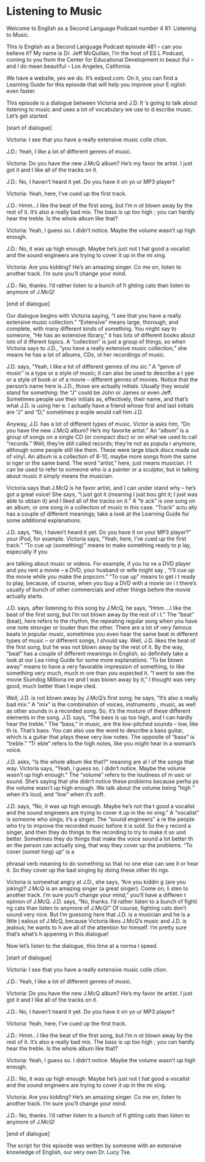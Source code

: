 # Listening to Music

Welcome to English as a Second Language Podcast number 4 81: Listening to Music.

This is English as a Second Language Podcast episode 481 – can you believe it?  My name is Dr. Jeff McQuillan, I’m the host of ES L Podcast, coming to you from the Center for Educational Development in beaut iful – and I do mean beautiful – Los Angeles, California.

We have a website, yes we do.  It’s eslpod.com.  On it, you  can find a Learning Guide for this episode that will help you improve your E nglish even faster.

This episode is a dialogue between Victoria and J.D.  It ’s going to talk about listening to music and uses a lot of vocabulary we use to d escribe music.  Let’s get started.

[start of dialogue]

Victoria:  I see that you have a really extensive music colle ction.

J.D.:  Yeah, I like a lot of different genres of music.

Victoria:  Do you have the new J.McQ album?  He’s my favor ite artist.  I just got it and I like all of the tracks on it.

J.D.:  No, I haven’t heard it yet.  Do you have it on yo ur MP3 player?

Victoria:  Yeah, here, I’ve cued up the first track.

J.D.:  Hmm…I like the beat of the first song, but I’m n ot blown away by the rest of it.  It’s also a really bad mix.  The bass is up too high ; you can hardly hear the treble.  Is the whole album like that?

Victoria:  Yeah, I guess so.  I didn’t notice.  Maybe the  volume wasn’t up high enough.

J.D.:  No, it was up high enough.  Maybe he’s just not t hat good a vocalist and the sound engineers are trying to cover it up in the mi xing.

Victoria:  Are you kidding?  He’s an amazing singer.  Co me on, listen to another track.  I’m sure you’ll change your mind.

 J.D.:  No, thanks.  I’d rather listen to a bunch of fi ghting cats than listen to anymore of J.McQ!

[end of dialogue]

Our dialogue begins with Victoria saying, “I see that you  have a really extensive music collection.”  “Extensive” means large, thorough, and complete, with many different kinds of something.  You might say to someone, “He has an extensive library,” it has lots of different books about lots of d ifferent topics.  A “collection” is just a group of things, so when Victoria says to J.D., “you  have a really extensive music collection,” she means he has a lot of albums, CDs, ot her recordings of music.

J.D. says, “Yeah, I like a lot of different genres of mu sic.”  A “genre of music” is a type or a style of music; it can also be used to describe a t ype or a style of book or of a movie – different genres of movies.  Notice that  the person’s name here is J.D., those are actually initials.  Usually they would stand  for something: the “J” could be John or James or even Jeff.  Sometimes people use  their initials as, effectively, their name, and that’s what J.D. is using her e.  I actually have a friend whose first and last initials are “J” and “D,” sometimes p eople would call him J.D.

Anyway, J.D. has a lot of different types of music.  Victor ia asks him, “Do you have the new J.McQ album?  He’s my favorite artist.”  An “album” is a group of songs on a single CD (or compact disc) or on what we used to call “records.” Well, they’re still called records; they’re not as popula r anymore, although some people still like them.  These were large black discs made out of vinyl.  An album is a collection of 8-10, maybe more songs from the same si nger or the same band.  The word “artist,” here, just means musician.  I t can be used to refer to someone who is a painter or a sculptor, but in talking about music it simply means the musician.

Victoria says that J.McQ is he favor artist, and I can under stand why – he’s got a great voice!  She says, “I just got it (meaning I just bou ght it; I just was able to obtain it) and I liked all of the tracks on it.”  A “tr ack” is one song on an album, or one song in a collection of music in this case.  “Track” actu ally has a couple of different meanings; take a look at the Learning Guide for some additional explanations.

J.D. says, “No, I haven’t heard it yet.  Do you have it on your MP3 player?” your iPod, for example.  Victoria says, “Yeah, here, I’ve cued up the first track.”  “To cue up (something)” means to make something ready to p lay, especially if you

 are talking about music or videos.  For example, if you ha ve a DVD player and you rent a movie – a DVD, your husband or wife might say , “I’ll cue up the movie while you make the popcorn.”  “To cue up” means to get i t ready to play, because, of course, when you buy a DVD with a movie on i t there’s usually of bunch of other commercials and other things before the  movie actually starts.

J.D. says, after listening to this song by J.McQ, he says, “Hmm …I like the beat of the first song, but I’m not blown away by the rest of i t.”  The “beat” (beat), here refers to the rhythm, the repeating regular song when you have one note stronger or louder than the other.  There are a lot of very famous beats in popular music, sometimes you even hear the same beat in different types of music – or different songs, I should say.  Well, J.D. likes the beat  of the first song, but he was not blown away by the rest of it.  By the way, “beat”  has a couple of different meanings in English, so definitely take a look at our Lea rning Guide for some more explanations.  “To be blown away” means to have a very favorable impression of something, to like something very much, much m ore than you expected it.  “I went to see the movie Slumdog Milliona ire and I was blown away by it,” I thought was very good, much better than I expe cted.

Well, J.D. is not blown away by J.McQ’s first song; he says,  “It’s also a really bad mix.”  A “mix” is the combination of voices, instruments , music, as well as other sounds in a recorded song.  So, it’s the mixture of these different elements in the song.  J.D. says, “The bass is up too high, and I can hardly hear the treble.”  The “bass,” in music, are the low-pitched sounds – low, like th is.  That’s bass.  You can also use the word to describe a bass guitar, which is a guitar that plays these very low notes.  The opposite of “bass” is “treble.”  “Tr eble” refers to the high notes, like you might hear in a woman’s voice.

J.D. asks, “Is the whole album like that?” meaning are al l of the songs that way. Victoria says, “Yeah, I guess so.  I didn’t notice.  Maybe  the volume wasn’t up high enough.”  The “volume” refers to the loudness of m usic or sound.  She’s saying that she didn’t notice these problems because perha ps the volume wasn’t up high enough.  We talk about the volume being “high ” when it’s loud, and “low” when it’s soft.

J.D. says, “No, it was up high enough.  Maybe he’s not tha t good a vocalist and the sound engineers are trying to cover it up in the mi xing.”  A “vocalist” is someone who sings; it’s a singer.  The “sound engineers” a re the people who try to improve the recorded music before it is sold.  So the y record a singer, and then they do things to the recording to try to make it so und better.  Sometimes they do things that make the voice sound a lot better th an the person can actually sing, that way they cover up the problems.  “To cover (somet hing) up” is a

 phrasal verb meaning to do something so that no one else  can see it or hear it. So they cover up the bad singing by doing these other thi ngs.

Victoria is somewhat angry at J.D., she says, “Are you kiddin g (are you joking)? J.McQ is an amazing singer (a great singer).  Come on, li sten to another track. I’m sure you’ll change your mind,” you’ll have a differen t opinion of J.McQ.  J.D. says, “No, thanks.  I’d rather listen to a bunch of fighti ng cats than listen to anymore of J.McQ!”  Of course, fighting cats don’t sound very nice.  But I’m guessing here that J.D. is a musician and he is a little j ealous of J.McQ, because Victoria likes J.McQ’s music and J.D. is jealous; he wants to h ave all of the attention for himself.  I’m pretty sure that’s what’s h appening in this dialogue!

Now let’s listen to the dialogue, this time at a norma l speed.

[start of dialogue]

Victoria:  I see that you have a really extensive music colle ction.

J.D.:  Yeah, I like a lot of different genres of music.

Victoria:  Do you have the new J.McQ album?  He’s my favor ite artist.  I just got it and I like all of the tracks on it.

J.D.:  No, I haven’t heard it yet.  Do you have it on yo ur MP3 player?

Victoria:  Yeah, here, I’ve cued up the first track.

J.D.:  Hmm…I like the beat of the first song, but I’m n ot blown away by the rest of it.  It’s also a really bad mix.  The bass is up too high ; you can hardly hear the treble.  Is the whole album like that?

Victoria:  Yeah, I guess so.  I didn’t notice.  Maybe the  volume wasn’t up high enough.

J.D.:  No, it was up high enough.  Maybe he’s just not t hat good a vocalist and the sound engineers are trying to cover it up in the mi xing.

Victoria:  Are you kidding?  He’s an amazing singer.  Co me on, listen to another track.  I’m sure you’ll change your mind.

J.D.:  No, thanks.  I’d rather listen to a bunch of fi ghting cats than listen to anymore of J.McQ!

 [end of dialogue]

The script for this episode was written by someone with an  extensive knowledge of English, our very own Dr. Lucy Tse.





